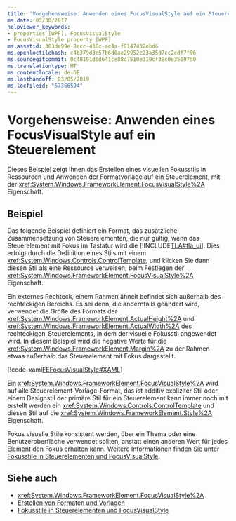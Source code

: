 ```yaml
---
title: 'Vorgehensweise: Anwenden eines FocusVisualStyle auf ein Steuerelement'
ms.date: 03/30/2017
helpviewer_keywords:
- properties [WPF], FocusVisualStyle
- FocusVisualStyle property [WPF]
ms.assetid: 363de99e-8ecc-438c-ac4a-f9147432ebd6
ms.openlocfilehash: c4b379d3c57b6d0ae29952c23a35d7cc2cdf7f96
ms.sourcegitcommit: 0c48191d6d641ce88d7510e319cf38c0e35697d0
ms.translationtype: MT
ms.contentlocale: de-DE
ms.lasthandoff: 03/05/2019
ms.locfileid: "57366594"
---
```

# <a name="how-to-apply-a-focusvisualstyle-to-a-control"></a>Vorgehensweise: Anwenden eines FocusVisualStyle auf ein Steuerelement
Dieses Beispiel zeigt Ihnen das Erstellen eines visuellen Fokusstils in Ressourcen und Anwenden der Formatvorlage auf ein Steuerelement, mit der <xref:System.Windows.FrameworkElement.FocusVisualStyle%2A> Eigenschaft.  
  
## <a name="example"></a>Beispiel  
 Das folgende Beispiel definiert ein Format, das zusätzliche Zusammensetzung von Steuerelementen, die nur gültig, wenn das Steuerelement mit Fokus im Tastatur wird die [!INCLUDE[TLA#tla_ui](../../../../includes/tlasharptla-ui-md.md)]. Dies erfolgt durch die Definition eines Stils mit einem <xref:System.Windows.Controls.ControlTemplate>, und klicken Sie dann diesen Stil als eine Ressource verweisen, beim Festlegen der <xref:System.Windows.FrameworkElement.FocusVisualStyle%2A> Eigenschaft.  
  
 Ein externes Rechteck, einem Rahmen ähnelt befindet sich außerhalb des rechteckigen Bereichs. Es sei denn, die andernfalls geändert wird, verwendet die Größe des Formats der <xref:System.Windows.FrameworkElement.ActualHeight%2A> und <xref:System.Windows.FrameworkElement.ActualWidth%2A> des rechteckigen-Steuerelements, in dem der visuelle Fokusstil angewendet wird. In diesem Beispiel wird die negative Werte für die <xref:System.Windows.FrameworkElement.Margin%2A> zu der Rahmen etwas außerhalb das Steuerelement mit Fokus dargestellt.  
  
 [!code-xaml[FEFocusVisualStyle#XAML](~/samples/snippets/csharp/VS_Snippets_Wpf/FEFocusVisualStyle/CS/page1.xaml#xaml)]  
  
 Ein <xref:System.Windows.FrameworkElement.FocusVisualStyle%2A> wird auf alle Steuerelement-Vorlage-Format, das ist additiv expliziter Stil oder einem Designstil der primäre Stil für ein Steuerelement kann immer noch mit erstellt werden ein <xref:System.Windows.Controls.ControlTemplate> und diesen Stil auf die <xref:System.Windows.FrameworkElement.Style%2A> Eigenschaft.  
  
 Fokus visuelle Stile konsistent werden, über ein Thema oder eine Benutzeroberfläche verwendet sollten, anstatt einen anderen Wert für jedes Element den Fokus erhalten kann. Weitere Informationen finden Sie unter [Fokusstile in Steuerelementen und FocusVisualStyle](styling-for-focus-in-controls-and-focusvisualstyle.md).  
  
## <a name="see-also"></a>Siehe auch
- <xref:System.Windows.FrameworkElement.FocusVisualStyle%2A>
- [Erstellen von Formaten und Vorlagen](../controls/styling-and-templating.md)
- [Fokusstile in Steuerelementen und FocusVisualStyle](styling-for-focus-in-controls-and-focusvisualstyle.md)
